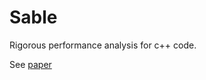 # Sable

Rigorous performance analysis for c++ code.

See [paper](https://people.cs.umass.edu/~emery/pubs/stabilizer-asplos13.pdf)